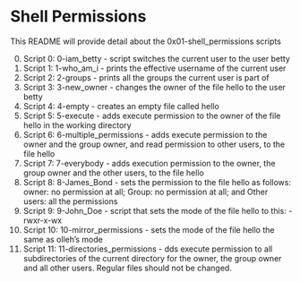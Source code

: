 # Shell Permissions

This README will provide detail about the 0x01-shell_permissions scripts

0. Script 0: 0-iam_betty - script switches the current user to the user betty
1. Script 1: 1-who_am_i - prints the effective username of the current user
2. Script 2: 2-groups - prints all the groups the current user is part of
3. Script 3: 3-new_owner - changes the owner of the file hello to the user betty
4. Script 4: 4-empty - creates an empty file called hello
5. Script 5: 5-execute - adds execute permission to the owner of the file hello in the working directory
6. Script 6: 6-multiple_permissions - adds execute permission to the owner and the group owner, and read permission to other users, to the file hello
7. Script 7: 7-everybody - adds execution permission to the owner, the group owner and the other users, to the file hello
8. Script 8: 8-James_Bond - sets the permission to the file hello as follows: owner: no permission at all; Group: no permission at all; and Other users: all the permissions
9. Script 9: 9-John_Doe - script that sets the mode of the file hello to this: -rwxr-x-wx
10. Script 10: 10-mirror_permissions - sets the mode of the file hello the same as olleh’s mode
11. Script 11: 11-directories_permissions - dds execute permission to all subdirectories of the current directory for the owner, the group owner and all other users. Regular files should not be changed.
